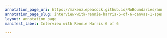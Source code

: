 ```yaml
---
annotation_page_uri: https://makenziepeacock.github.io/NoBoundaries/annotations/interview-with-rennie-harris-6-of-6-canvas-1-speaker-4.json
annotation_page_slug: interview-with-rennie-harris-6-of-6-canvas-1-speaker-4
layout: annotation_page
manifest_label: Interview with Rennie Harris 6 of 6

---
```

